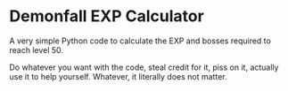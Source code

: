 # Demonfall EXP Calculator
A very simple Python code to calculate the EXP and bosses required to reach level 50.

Do whatever you want with the code, steal credit for it, piss on it, actually use it to help yourself. Whatever, it literally does not matter.
